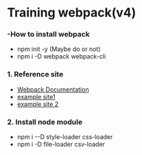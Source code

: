 # Training webpack(v4)

### -How to install webpack

- npm init -y (Maybe do or not)
- npm i -D webpack webpack-cli

### 1. Reference site

- [ Webpack Documentation ](https://webpack.js.org/concepts/)
- [ example site1 ](http://www.daleseo.com/webpack-config/)
- [ example site 2](https://brightparagon.wordpress.com/2018/04/08/webpack-v4-asset-management/)

### 2. Install node module

- npm i --D style-loader css-loader
- npm i -D file-loader csv-loader
